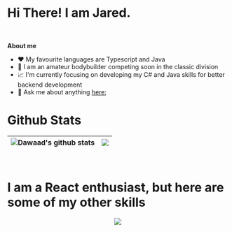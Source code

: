 <h1>Hi There! I am Jared.</h1>
<br/>

**About me**


- ❤️ My favourite languages are Typescript and Java
- 🔭 I am an amateur bodybuilder competing soon in the classic division
- 📈 I'm currently focusing on developing my C# and Java skills for better backend development
- 💬 Ask me about anything [here](https://www.jtucker.io/contact);

<h1>Github Stats</h2>

| <img align="center" src="https://github-readme-stats.vercel.app/api?username=Dawaad&show_icons=true&include_all_commits=true&theme=buefy&hide_border=true" alt="Dawaad's github stats" /> | <img align="center" src="https://github-readme-stats.vercel.app/api/top-langs/?username=Dawaad&layout=compact&theme=buefy&hide_border=true" /> |
| ------------- | ------------- |

<br/>
<h1>I am a React enthusiast, but here are some of my other skills</h1>
<p align="center">
  <img src="https://dawaad-dawaad.vercel.app/api/skills">
</p>

<!--
**Dawaad/Dawaad** is a ✨ _special_ ✨ repository because its `README.md` (this file) appears on your GitHub profile.

Here are some ideas to get you started:

- 🔭 I’m currently working on ...
- 🌱 I’m currently learning ...
- 👯 I’m looking to collaborate on ...
- 🤔 I’m looking for help with ...
- 💬 Ask me about ...
- 📫 How to reach me: ...
- 😄 Pronouns: ...
- ⚡ Fun fact: ...
-->
